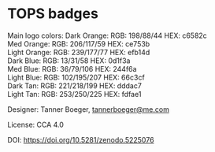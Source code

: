 # TOPS badges

Main logo colors:
Dark Orange: RGB: 198/88/44  HEX: c6582c  
Med Orange: RGB: 206/117/59 HEX: ce753b  
Light Orange: RGB: 239/177/77 HEX: efb14d  
Dark Blue: RGB: 13/31/58 HEX: 0d1f3a  
Med Blue: RGB: 36/79/106 HEX: 244f6a  
Light Blue: RGB: 102/195/207 HEX: 66c3cf  
Dark Tan: RGB: 221/218/199 HEX: dddac7  
Light Tan: RGB: 253/250/225 HEX: fdfae1  

Designer: Tanner Boeger, tannerboeger@me.com

License: CCA 4.0

DOI: https://doi.org/10.5281/zenodo.5225076



